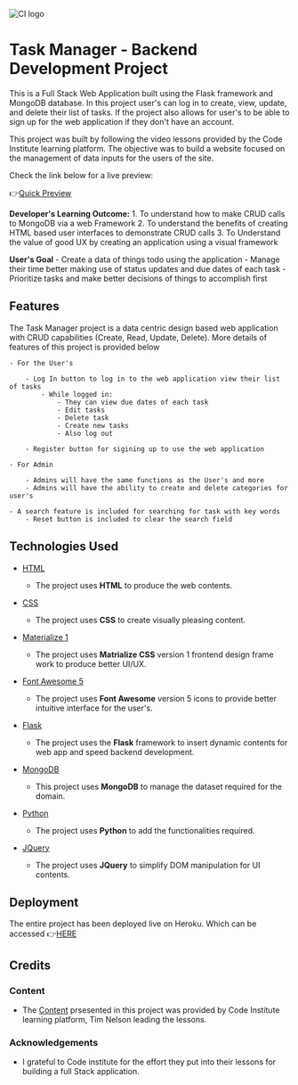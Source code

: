 ![CI logo](https://codeinstitute.s3.amazonaws.com/fullstack/ci_logo_small.png)

# Task Manager - Backend Development Project

This is a Full Stack Web Application built using the Flask framework and MongoDB database. In this project user's can log in to create, view, update, and delete their list of tasks. If the project also allows for user's to be able to sign up for the web application if they don't have an account.

This project was built by following the video lessons provided by the Code Institute learning platform. The objective was to build a website focused on the management of data inputs for the users of the site. 

Check  the link below for a live preview:

👉[Quick Preview](https://backend-mini-proj.herokuapp.com/)
 
**Developer's Learning Outcome:**
    1. To understand how to make CRUD calls to MongoDB via a web Framework
    2. To understand the benefits of creating HTML based user interfaces to demonstrate CRUD calls 
    3. To Understand the value of good UX by creating an application using a visual framework

**User's Goal**
    - Create  a data of things todo using the application
    - Manage their time better making use of status updates and due dates of each task
    - Prioritize tasks and make better decisions of things to accomplish first

## Features

The Task Manager project is a data centric design based web application with CRUD capabilities (Create, Read, Update, Delete). More details of features of this project is provided below

    - For the User's

        - Log In button to log in to the web application view their list of tasks
            - While logged in:
                - They can view due dates of each task
                - Edit tasks
                - Delete task
                - Create new tasks
                - Also log out
        
        - Register button for sigining up to use the web application

    - For Admin

        - Admins will have the same functions as the User's and more
        - Admins will have the ability to create and delete categories for user's 

    - A search feature is included for searching for task with key words
        - Reset button is included to clear the search field

## Technologies Used

- [HTML](https://www.w3schools.com/html/default.asp)
    - The project uses **HTML** to produce the web contents.

- [CSS](https://www.w3schools.com/CSS/default.asp)
    - The project uses **CSS** to create visually pleasing content.

- [Materialize 1](https://materializecss.com/)
    - The project uses **Matrialize CSS** version 1 frontend design frame work to produce better UI/UX.

- [Font Awesome 5](https://fontawesome.com/)
    - The project uses **Font Awesome** version 5 icons to provide better intuitive interface for the user's.

- [Flask](https://flask.palletsprojects.com/en/1.1.x/)
    - The project uses the **Flask**  framework to insert dynamic contents for web app and speed backend development.

- [MongoDB](https://www.mongodb.com/2)
    - This project uses **MongoDB** to  manage the dataset required for the domain.

- [Python](https://www.python.org/doc/)
    - The project uses **Python** to add the functionalities required.

- [JQuery](https://jquery.com)
    - The project uses **JQuery** to simplify DOM manipulation for UI contents.

## Deployment

The entire project has been deployed live on Heroku. Which can be accessed 👉[HERE](https://backend-mini-proj.herokuapp.com/)


## Credits

### Content

- The [Content](https://github.com/Code-Institute-Solutions/TaskManagerAuth/tree/main/08-SearchingWithinTheDatabase) prsesented in this project was provided by Code Institute learning platform, Tim Nelson leading the lessons. 

### Acknowledgements

- I grateful to Code institute for the effort they put into their lessons for building a full Stack application.
